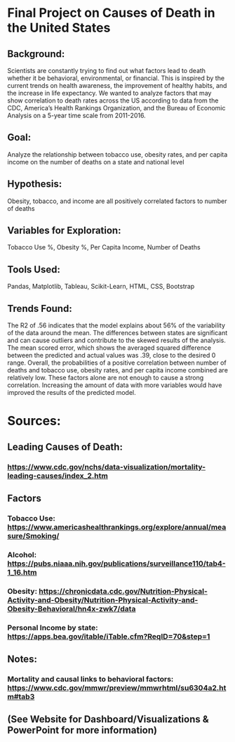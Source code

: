 # Final Project on Causes of Death in the United States

## Background:
Scientists are constantly trying to find out what factors lead to death whether it be behavioral, environmental, or financial. This is inspired by the current trends on health awareness, the improvement of healthy habits, and the increase in life expectancy. We wanted to analyze factors that may show correlation to death rates across the US according to data from the CDC, America’s Health Rankings Organization, and the Bureau of Economic Analysis on a 5-year time scale from 2011-2016.

## Goal:
Analyze the relationship between tobacco use, obesity rates, and per capita income on the number of deaths on a state and national level

## Hypothesis:
Obesity, tobacco, and income are all positively correlated factors to number of deaths

## Variables for Exploration:
Tobacco Use %, Obesity %, Per Capita Income, Number of Deaths

## Tools Used:
Pandas, Matplotlib, Tableau, Scikit-Learn, HTML, CSS, Bootstrap

## Trends Found: 
The R2 of .56 indicates that the model explains about 56% of the variability of the data around the mean. The differences between states are significant and can cause outliers and contribute to the skewed results of the analysis. The mean scored error, which shows the averaged squared difference between the predicted and actual values was .39, close to the desired 0 range. Overall, the probabilities of a positive correlation between number of deaths and tobacco use, obesity rates, and per capita income combined are relatively low. These factors alone are not enough to cause a strong correlation. Increasing the amount of data with more variables would have improved the results of the predicted model.  

# Sources:
## Leading Causes of Death:
### https://www.cdc.gov/nchs/data-visualization/mortality-leading-causes/index_2.htm

## Factors
### Tobacco Use: https://www.americashealthrankings.org/explore/annual/measure/Smoking/
### Alcohol: https://pubs.niaaa.nih.gov/publications/surveillance110/tab4-1_16.htm
### Obesity: https://chronicdata.cdc.gov/Nutrition-Physical-Activity-and-Obesity/Nutrition-Physical-Activity-and-Obesity-Behavioral/hn4x-zwk7/data
### Personal Income by state: https://apps.bea.gov/itable/iTable.cfm?ReqID=70&step=1

## Notes:
### Mortality and causal links to behavioral factors: https://www.cdc.gov/mmwr/preview/mmwrhtml/su6304a2.htm#tab3



## (See Website for Dashboard/Visualizations & PowerPoint for more information)
